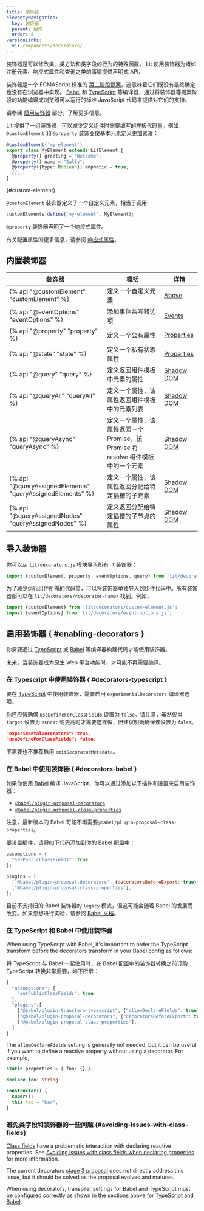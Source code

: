 ```yaml
---
title: 装饰器
eleventyNavigation:
  key: 装饰器
  parent: 组件
  order: 8
versionLinks:
  v1: components/decorators/
---
```


装饰器是可以修改类、类方法和类字段的行为的特殊函数。 Lit 使用装饰器为诸如注册元素、响应式属性和查询之类的事情提供声明式 API。

装饰器是一个 ECMAScript 标准的 [第二阶段提案](https://github.com/tc39/proposal-decorators)，这意味着它们既没有最终确定也没有在浏览器中实现。 [Babel](https://babeljs.io/) 和 [TypeScript](https://www.typescriptlang.org/) 等编译器，通过将装饰器等提案阶段的功能编译成浏览器可以运行的标准 JavaScript 代码来提供对它们的支持。

请参阅 [启用装饰器](#enabling-decorators) 部分，了解更多信息。

Lit 提供了一组装饰器，可以减少定义组件时需要编写的样板代码量。例如，`@customElement` 和 `@property` 装饰器使基本元素定义更加紧凑：

```ts
@customElement('my-element')
export class MyElement extends LitElement {
  @property() greeting = "Welcome";
  @property() name = "Sally";
  @property({type: Boolean}) emphatic = true;
  //...
}
```
{#custom-element}

`@customElement` 装饰器定义了一个自定义元素，相当于调用:

```js
customElements.define('my-element', MyElement);
```

`@property` 装饰器声明了一个响应式属性。

有关配置属性的更多信息，请参阅 [响应式属性]({{baseurl}}/docs/components/properties/)。

## 内置装饰器

| 装饰器 | 概括| 详情 |
|-----------|---------|--------------|
| {% api "@customElement" "customElement" %} | 定义一个自定义元素 | [Above](#custom-element) |
| {% api "@eventOptions" "eventOptions" %} | 添加事件监听器选项 | [Events]({{baseurl}}/docs/components/events/#event-options-decorator) |
| {% api "@property" "property" %} | 定义一个公有属性 | [Properties]({{baseurl}}/docs/components/properties/#declare-with-decorators) |
| {% api "@state" "state" %} | 定义一个私有状态属性 | [Properties]({{baseurl}}/docs/components/properties/#declare-with-decorators) |
| {% api "@query" "query" %} | 定义返回组件模板中元素的属性 | [Shadow DOM]({{baseurl}}/docs/components/shadow-dom/#query) |
| {% api "@queryAll" "queryAll" %} | 定义一个属性，该属性返回组件模板中的元素列表 | [Shadow DOM]({{baseurl}}/docs/components/shadow-dom/#query-all) |
| {% api "@queryAsync" "queryAsync" %} | 定义一个属性，该属性返回一个 Promise，该 Promise 将 resolve 组件模板中的一个元素 | [Shadow DOM]({{baseurl}}/docs/components/shadow-dom/#query-async) |
| {% api "@queryAssignedElements" "queryAssignedElements" %} | 定义一个属性，该属性返回分配给特定插槽的子元素 | [Shadow DOM]({{baseurl}}/docs/components/shadow-dom/#query-assigned-nodes) |
| {% api "@queryAssignedNodes" "queryAssignedNodes" %} | 定义返回分配给特定插槽的子节点的属性 | [Shadow DOM]({{baseurl}}/docs/components/shadow-dom/#query-assigned-nodes) |

## 导入装饰器

你可以从 `lit/decorators.js` 模块导入所有 lit 装饰器：

```js
import {customElement, property, eventOptions, query} from 'lit/decorators.js';
```

为了减少运行组件所需的代码量，可以将装饰器单独导入到组件代码中。所有装饰器都可以在 `lit/decorators/<decorator-name>` 找到。例如，

```js
import {customElement} from 'lit/decorators/custom-element.js';
import {eventOptions} from 'lit/decorators/event-options.js';
```

## 启用装饰器 { #enabling-decorators }

你需要通过 [TypeScript](#decorators-typescript) 或 [Babel](#decorators-babel) 等编译器构建代码才能使用装饰器。

未来，当装饰器成为原生 Web 平台功能时，才可能不再需要编译。

### 在 Typescript 中使用装饰器 { #decorators-typescript }

要在 [TypeScript](https://www.typescriptlang.org/docs/handbook/decorators.html) 中使用装饰器，需要启用 `experimentalDecorators` 编译器选项。

你还应该确保 `useDefineForClassFields` 设置为 `false`。请注意，虽然仅当 `target` 设置为 `esnext` 或更高时才需要这样做，但建议明确确保该设置为 `false`。

```json
"experimentalDecorators": true,
"useDefineForClassFields": false,
```

不需要也不推荐启用 `emitDecoratorMetadata`。

### 在 Babel 中使用装饰器  { #decorators-babel }

如果你使用 [Babel](https://babeljs.io/docs/en/) 编译 JavaScript，你可以通过添加以下插件和设置来启用装饰器：

*   [`@babel/plugin-proposal-decorators`](https://babeljs.io/docs/en/babel-plugin-proposal-decorators)
*   [`@babel/plugin-proposal-class-properties`](https://babeljs.io/docs/en/babel-plugin-proposal-class-properties)

注意，最新版本的 Babel 可能不再需要`@babel/plugin-proposal-class-properties`。

要设置插件，请将如下代码添加到你的 Babel 配置中：

```js
assumptions = {
  "setPublicClassFields": true
};

plugins = [
  ['@babel/plugin-proposal-decorators', {decoratorsBeforeExport: true}],
  ["@babel/plugin-proposal-class-properties"],
];
```

<div class="alert alert-info">

目前不支持旧的 Babel 装饰器的 `legacy` 模式，但这可能会随着 Babel 的发展而改变。如果您想进行实验，请参阅 [Babel 文档](https://babeljs.io/docs/en/babel-plugin-proposal-decorators#legacy)。

</div>

### 在 TypeScript 和 Babel 中使用装饰器

When using TypeScript with Babel, it's important to order the TypeScript transform before the decorators transform in your Babel config as follows:

将 TypeScript 与 Babel 一起使用时，在 Babel 配置中的装饰器转换之前订购 TypeScript 转换非常重要，如下所示：

```js
{
  "assumptions": {
    "setPublicClassFields": true
  },
  "plugins":[
    ["@babel/plugin-transform-typescript", {"allowDeclareFields": true}],
    ["@babel/plugin-proposal-decorators", {"decoratorsBeforeExport": true}],
    ["@babel/plugin-proposal-class-properties"],
  ]
}
```

The `allowDeclareFields` setting is generally not needed, but it can be useful if you want to define a reactive property without using a decorator. For example,

```ts
static properties = { foo: {} };

declare foo: string;

constructor() {
  super();
  this.foo = 'bar';
}
```

### 避免类字段和装饰器的一些问题 {#avoiding-issues-with-class-fields}

[Class fields](https://developer.mozilla.org/en-US/docs/Web/JavaScript/Reference/Classes/Public_class_fields) have a problematic interaction with declaring reactive properties. See [Avoiding issues with class fields when declaring properties](/docs/components/properties/#avoiding-issues-with-class-fields) for more information.

The current decorators [stage 3 proposal](https://github.com/tc39/proposal-decorators) does not directly address this issue, but it should be solved as the proposal evolves and matures.

When using decorators, transpiler settings for Babel and TypeScript must be configured correctly as shown in the sections above for [TypeScript](#decorators-typescript) and [Babel](#decorators-babel).
